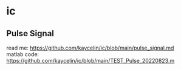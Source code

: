 # ic

## Pulse Signal
read me: https://github.com/kaycelin/ic/blob/main/pulse_signal.md     
matlab code: https://github.com/kaycelin/ic/blob/main/TEST_Pulse_20220823.m     
